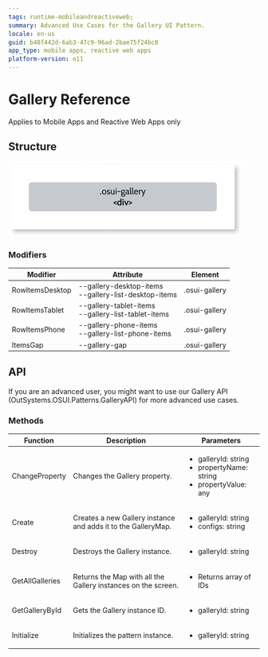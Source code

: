 ```yaml
---
tags: runtime-mobileandreactiveweb;  
summary: Advanced Use Cases for the Gallery UI Pattern.
locale: en-us
guid: b48f442d-6ab3-47c9-96ad-2bae75f24bc8
app_type: mobile apps, reactive web apps
platform-version: o11
---
```


# Gallery Reference

<div class="info" markdown="1">

Applies to Mobile Apps and Reactive Web Apps only

</div>

## Structure

![Gallery Structure](images/gallery-class-diag.png)

### Modifiers

| **Modifier** | **Attribute** | **Element** | 
|---|---|---|  
|RowItemsDesktop|--gallery-desktop-items <br/>--gallery-list-desktop-items|.osui-gallery|  
|RowItemsTablet|--gallery-tablet-items <br/>--gallery-list-tablet-items|.osui-gallery|  
|RowItemsPhone|--gallery-phone-items<br/>--gallery-list-phone-items|.osui-gallery|  
|ItemsGap|--gallery-gap|.osui-gallery|  


## API

If you are an advanced user, you might want to use our Gallery API (OutSystems.OSUI.Patterns.GalleryAPI) for more advanced use cases.

### Methods

| **Function** | **Description** | **Parameters** | 
|---|---|---|
|ChangeProperty|Changes the Gallery property.|<ul><li>galleryId: string </li><li>propertyName: string</li> <li>propertyValue: any</li></ul>|
|Create|Creates a new Gallery instance and adds it to the GalleryMap.|<ul><li>galleryId: string</li> <li>configs: string</li></ul>|
|Destroy|Destroys the Gallery instance.|<ul><li>galleryId: string</li></ul>|
|GetAllGalleries|Returns the Map with all the Gallery instances on the screen.|<ul><li>Returns array of IDs</li></ul>|
|GetGalleryById|Gets the Gallery instance ID.|<ul><li>galleryId: string</li></ul>|
|Initialize|Initializes the pattern instance.|<ul><li>galleryId: string</li></ul>|



